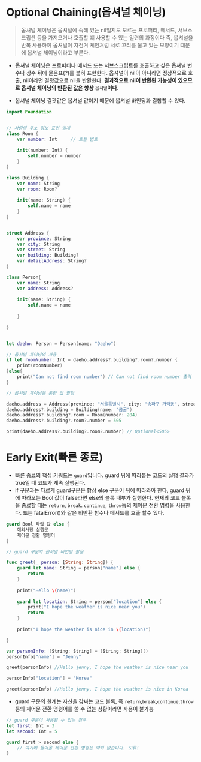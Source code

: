 #  Optional Chaining(옵셔널 체이닝)

> 옵셔널 체이닝은 옵셔널에 속해 있는 nil일지도 모르는 프로퍼티, 메서드, 서브스크립션 등을 가져오거나 호출할 떄 사용할 수 있는 일련의 과정이다
> 즉, 옵셔널을 반복 사용하여 옵셔널이 자전거 체인처럼 서로 꼬리를 물고 있는 모양이기 떄문에 옵셔널 체이닝이라고 부른다.

- 옵셔널 체이닝은 프로퍼티나 메서드 또는 서브스크립트를 호출하고 싶은 옵셔널 변수나 상수 뒤에 물음표(?)를 붙혀 표현한다. 옵셔널이 nil이 아니라면 정상적으로 호출, nil이라면 결괏값으로 nil을 반환한다.
  **결과적으로 nil이 반환된 가능성이 있으므로 옵셔널 체이닝의 반환된 값은 항상** `옵셔널`**이다.**

- 옵셔널 체이닝 결괏값은 옵셔널 값이기 때문에 옵셔널 바인딩과 결합할 수 있다.
  

```Swift
import Foundation


// 사람의 주소 정보 표현 설계
class Room {
    var number: Int     // 호실 번호
    
    init(number: Int) {
        self.number = number
    }
}

class Building {
    var name: String
    var room: Room?
    
    init(name: String) {
        self.name = name
    }
}


struct Address {
    var province: String
    var city: String
    var street: String
    var building: Building?
    var detailAddress: String?
}

class Person{
    var name: String
    var address: Address?
    
    init(name: String) {
        self.name = name
      
    }
    
}


let daeho: Person = Person(name: "Daeho")

// 옵셔널 체이닝의 사용
if let roomNumber: Int = daeho.address?.building?.room?.number {
    print(roomNumber)
}else{
    print("Can not find room number") // Can not find room number 출력
}

// 옵셔널 체이닝을 통한 값 할당

daeho.address = Address(province: "서울특별시", city: "송파구 가락동", street:"오금로", building: nil, detailAddress: nil)
daeho.address?.building = Building(name: "곰굴")
daeho.address?.building?.room = Room(number: 204)
daeho.address?.building?.room?.number = 505

print(daeho.address?.building?.room?.number) // Optional<505>

```

#  Early Exit(빠른 종료)
- 빠른 종료의 핵심 키워드는 `guard`입니다. guard 뒤에 따라붙는 코드의 실행 결과가 true일 때 코드가 계속 실행된다.
- if 구문과는 다르게 guard구문은 항상 else 구문이 뒤에 따라와아 한다, guard 뒤에 따라오는 Bool 값이 false라면 else의 블록 내부가 실행한다. 현재의 코드 블록을 종료할 때는 `return`, `break`. `continue`, `throw`등의 제어문 전환 명령을 사용한다. 또는 fatalError()와 같은 비반환 함수나 메서드를 호출 할수 있다.
```Swift
guard Bool 타입 값 else {
    예외사항 실행문
    제어문 전환 명령어
}
```
```Swift
// guard 구문의 옵셔널 바인딩 활용

func greet(_ person: [String: String]) {
    guard let name: String = person["name"] else {
        return
    }
    
    print("Hello \(name)")
    
    guard let location: String = person["location"] else {
        print("I hope the weather is nice near you")
        return
    }
    
    print("I hope the weather is nice in \(location)")

}

var personInfo: [String: String] = [String: String]()
personInfo["name"] = "Jenny"

greet(personInfo) //Hello jenny, I hope the weather is nice near you

personInfo["location"] = "Korea"

greet(personInfo) //Hello jenny, I hope the weather is nice in Korea

```
- guard 구문의 한계는 자신을 감싸는 코드 블록, 즉 `return`,`break`,`continue`,`throw` 등의 제어문 전환 명령어를 쓸 수 없는 상황이라면 사용이 불가능
```Swift
// guard 구문이 사용될 수 없는 경우
let first: Int = 3
let second: Int = 5

guard first > second else {
    // 여기에 들어올 제어문 전환 명령은 딱히 없습니다. 오류!
}

```
